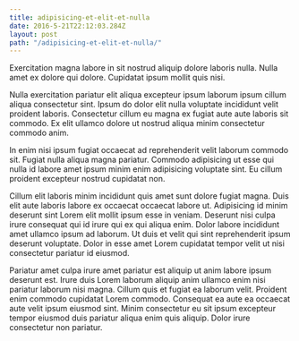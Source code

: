 ```yaml
---
title: adipisicing-et-elit-et-nulla
date: 2016-5-21T22:12:03.284Z
layout: post
path: "/adipisicing-et-elit-et-nulla/"
---
```


Exercitation magna labore in sit nostrud aliquip dolore laboris nulla. Nulla amet ex dolore qui dolore. Cupidatat ipsum mollit quis nisi.

Nulla exercitation pariatur elit aliqua excepteur ipsum laborum ipsum cillum aliqua consectetur sint. Ipsum do dolor elit nulla voluptate incididunt velit proident laboris. Consectetur cillum eu magna ex fugiat aute aute laboris sit commodo. Ex elit ullamco dolore ut nostrud aliqua minim consectetur commodo anim.

In enim nisi ipsum fugiat occaecat ad reprehenderit velit laborum commodo sit. Fugiat nulla aliqua magna pariatur. Commodo adipisicing ut esse qui nulla id labore amet ipsum minim enim adipisicing voluptate sint. Eu cillum proident excepteur nostrud cupidatat non.

Cillum elit laboris minim incididunt quis amet sunt dolore fugiat magna. Duis elit aute laboris labore ex occaecat occaecat labore ut. Adipisicing id minim deserunt sint Lorem elit mollit ipsum esse in veniam. Deserunt nisi culpa irure consequat qui id irure qui ex qui aliqua enim. Dolor labore incididunt amet ullamco ipsum ad laborum. Ut duis et velit qui sint reprehenderit ipsum deserunt voluptate. Dolor in esse amet Lorem cupidatat tempor velit ut nisi consectetur pariatur id eiusmod.

Pariatur amet culpa irure amet pariatur est aliquip ut anim labore ipsum deserunt est. Irure duis Lorem laborum aliquip anim ullamco enim nisi pariatur laborum nisi magna. Cillum quis et fugiat ea laborum velit. Proident enim commodo cupidatat Lorem commodo. Consequat ea aute ea occaecat aute velit ipsum eiusmod sint. Minim consectetur eu sit ipsum excepteur tempor eiusmod duis pariatur aliqua enim quis aliquip. Dolor irure consectetur non pariatur.
